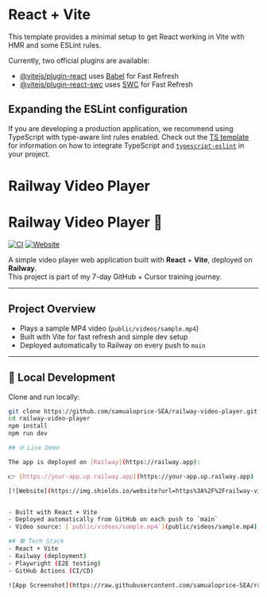 # React + Vite

This template provides a minimal setup to get React working in Vite with HMR and some ESLint rules.

Currently, two official plugins are available:

- [@vitejs/plugin-react](https://github.com/vitejs/vite-plugin-react/blob/main/packages/plugin-react) uses [Babel](https://babeljs.io/) for Fast Refresh
- [@vitejs/plugin-react-swc](https://github.com/vitejs/vite-plugin-react/blob/main/packages/plugin-react-swc) uses [SWC](https://swc.rs/) for Fast Refresh

## Expanding the ESLint configuration

If you are developing a production application, we recommend using TypeScript with type-aware lint rules enabled. Check out the [TS template](https://github.com/vitejs/vite/tree/main/packages/create-vite/template-react-ts) for information on how to integrate TypeScript and [`typescript-eslint`](https://typescript-eslint.io) in your project.


# Railway Video Player 

# Railway Video Player 🎥

[![CI](https://github.com/samualoprice-SEA/railway-video-player/actions/workflows/ci.yml/badge.svg)](https://github.com/samualoprice-SEA/railway-video-player/actions/workflows/ci.yml)
[![Website](https://img.shields.io/website?url=https%3A%2F%2Frailway-video-player-production.up.railway.app)](https://railway-video-player-production.up.railway.app)




A simple video player web application built with **React** + **Vite**, deployed on **Railway**.  
This project is part of my 7-day GitHub + Cursor training journey.

---

## Project Overview
- Plays a sample MP4 video (`public/videos/sample.mp4`)  
- Built with Vite for fast refresh and simple dev setup  
- Deployed automatically to Railway on every push to `main`

---

## 🔧 Local Development
Clone and run locally:

```bash
git clone https://github.com/samualoprice-SEA/railway-video-player.git
cd railway-video-player
npm install
npm run dev

## 🌐 Live Demo

The app is deployed on [Railway](https://railway.app):

👉 [https://your-app.up.railway.app](https://your-app.up.railway.app)

[![Website](https://img.shields.io/website?url=https%3A%2F%2Frailway-video-player-production.up.railway.app)](https://railway-video-player-production.up.railway.app)


- Built with React + Vite
- Deployed automatically from GitHub on each push to `main`
- Video source: [`public/videos/sample.mp4`](public/videos/sample.mp4)

## 🛠 Tech Stack
- React + Vite
- Railway (deployment)
- Playwright (E2E testing)
- GitHub Actions (CI/CD)

![App Screenshot](https://raw.githubusercontent.com/samualoprice-SEA/railway-video-player/main/public/screenshot.png)

